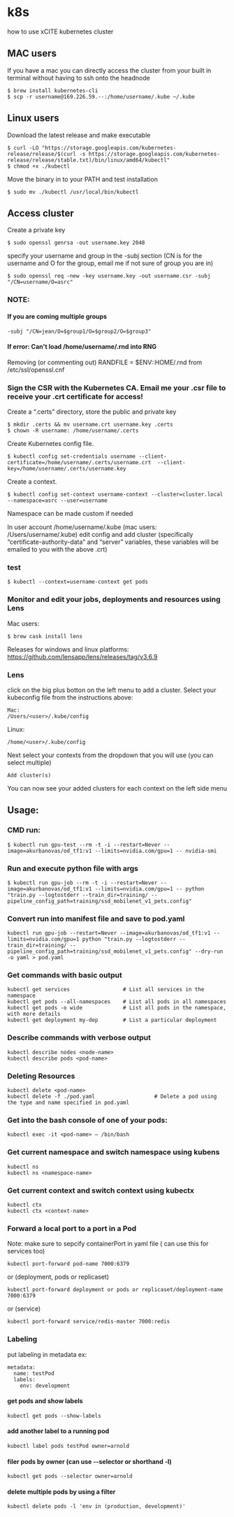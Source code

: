 # k8s
how to use xCITE kubernetes cluster 

## MAC users
If you have a mac you can directly access the cluster from your built in terminal without having to ssh onto the headnode
```
$ brew install kubernetes-cli
$ scp -r username@169.226.59.--:/home/username/.kube ~/.kube
```

## Linux users
Download the latest release and make executable
```
$ curl -LO "https://storage.googleapis.com/kubernetes-release/release/$(curl -s https://storage.googleapis.com/kubernetes-release/release/stable.txt)/bin/linux/amd64/kubectl"
$ chmod +x ./kubectl
```
Move the binary in to your PATH and test installation
```
$ sudo mv ./kubectl /usr/local/bin/kubectl
```

## Access cluster
Create a private key 
```
$ sudo openssl genrsa -out username.key 2048
```
specify your username and group in the -subj section (CN is for the username and O for the group, email me if not sure of group you are in)
```
$ sudo openssl req -new -key username.key -out username.csr -subj "/CN=username/O=asrc"
```
### NOTE:
#### If you are coming multiple groups
``` 
-subj "/CN=jean/O=$group1/O=$group2/O=$group3" 
```
#### If error: Can't load /home/username/.rnd into RNG
Removing (or commenting out) RANDFILE = $ENV::HOME/.rnd from /etc/ssl/openssl.cnf

### Sign the CSR with the Kubernetes CA. Email me your .csr file to receive your .crt certificate for access!

Create a “.certs” directory, store the public and private key
```
$ mkdir .certs && mv username.crt username.key .certs
$ chown -R username: /home/username/.certs
```
Create Kubernetes config file.
```
$ kubectl config set-credentials username --client-certificate=/home/username/.certs/username.crt  --client-key=/home/username/.certs/username.key
```
Create a context.
```
$ kubectl config set-context username-context --cluster=cluster.local --namespace=asrc --user=username
```
Namespace can be made custom if needed

In user account /home/username/.kube (mac users: /Users/username/.kube) edit config and add cluster (specifically “certificate-authority-data” and “server” variables, these variables will be emailed to you with the above .crt)

### test
```
$ kubectl --context=username-context get pods
```

### Monitor and edit your jobs, deployments and resources using Lens
Mac users:
```
$ brew cask install lens
```
Releases for windows and linux platforms: 
https://github.com/lensapp/lens/releases/tag/v3.6.9

### Lens
click on the big plus botton on the left menu to add a cluster. Select your kubeconfig file from the instructions above:
```
Mac:
/Users/<user>/.kube/config
```
Linux:
```
/home/<user>/.kube/config
```
Next select your contexts from the dropdown that you will use (you can select multiple)
```
Add cluster(s)
```
You can now see your added clusters for each context on the left side menu

## Usage:
### CMD run:
```
$ kubectl run gpu-test --rm -t -i --restart=Never --image=akurbanovas/od_tf1:v1 --limits=nvidia.com/gpu=1 -- nvidia-smi
```

### Run and execute python file with args
```
$ kubectl run gpu-job --rm -t -i --restart=Never --image=akurbanovas/od_tf1:v1 --limits=nvidia.com/gpu=1 -- python "train.py --logtostderr --train_dir=training/ --pipeline_config_path=training/ssd_mobilenet_v1_pets.config"
```

### Convert run into manifest file and save to pod.yaml
```
kubectl run gpu-job --restart=Never --image=akurbanovas/od_tf1:v1 --limits=nvidia.com/gpu=1 python "train.py --logtostderr --train_dir=training/ --pipeline_config_path=training/ssd_mobilenet_v1_pets.config" --dry-run -o yaml > pod.yaml
```

### Get commands with basic output
```
kubectl get services                 # List all services in the namespace
kubectl get pods --all-namespaces    # List all pods in all namespaces
kubectl get pods -o wide             # List all pods in the namespace, with more details
kubectl get deployment my-dep        # List a particular deployment
```

### Describe commands with verbose output
```
kubectl describe nodes <node-name>
kubectl describe pods <pod-name>
```

### Deleting Resources
```
kubectl delete <pod-name>
kubectl delete -f ./pod.yaml                   # Delete a pod using the type and name specified in pod.yaml
```

### Get into the bash console of one of your pods:
```
kubectl exec -it <pod-name> — /bin/bash
```

### Get current namespace and switch namespace using kubens
```
kubectl ns
kubectl ns <namespace-name>
```

### Get current context and switch context using kubectx
```
kubectl ctx
kubectl ctx <context-name>
```
### Forward a local port to a port in a Pod 
Note: make sure to sepcify containerPort in yaml file ( can use this for services too)
```
kubectl port-forward pod-name 7000:6379
```
or (deployment, pods or replicaset)
```
kubectl port-forward deployment or pods or replicaset/deployment-name 7000:6379
```
or (service)
```
kubectl port-forward service/redis-master 7000:redis
```

### Labeling
put labeling in metadata ex:
```
metadata:
  name: testPod
  labels:
    env: development
```
#### get pods and show labels
```
kubectl get pods --show-labels
```
#### add another label to a running pod
```
kubectl label pods testPod owner=arnold
```
#### filer pods by owner (can use --selector or shorthand -l)
```
kubectl get pods --selector owner=arnold
```
#### delete multiple pods by using a filter 
```
kubectl delete pods -l 'env in (production, development)'
```
